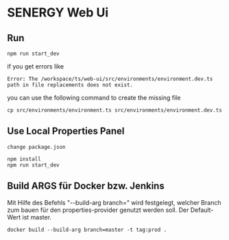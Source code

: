 # SENERGY Web Ui

## Run 
``` 
npm run start_dev
```

if you get errors like
```
Error: The /workspace/ts/web-ui/src/environments/environment.dev.ts path in file replacements does not exist.
```
you can use the following command to create the missing file
```
cp src/environments/environment.ts src/environments/environment.dev.ts
```

## Use Local Properties Panel
```
change package.json

npm install
npm run start_dev
```

## Build ARGS für Docker bzw. Jenkins

Mit Hilfe des Befehls "--build-arg branch=" wird festgelegt, welcher Branch zum bauen für den 
properties-provider genutzt werden soll. Der Default-Wert ist master.
```
docker build --build-arg branch=master -t tag:prod . 
```
